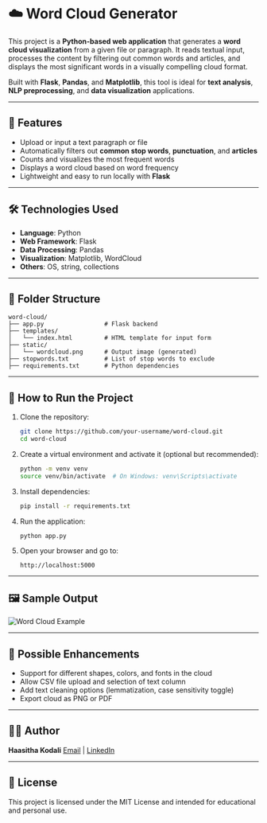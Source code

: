 # ☁️ Word Cloud Generator

This project is a **Python-based web application** that generates a **word cloud visualization** from a given file or paragraph. It reads textual input, processes the content by filtering out common words and articles, and displays the most significant words in a visually compelling cloud format.

Built with **Flask**, **Pandas**, and **Matplotlib**, this tool is ideal for **text analysis**, **NLP preprocessing**, and **data visualization** applications.

---

## 📌 Features

- Upload or input a text paragraph or file  
- Automatically filters out **common stop words**, **punctuation**, and **articles**  
- Counts and visualizes the most frequent words  
- Displays a word cloud based on word frequency  
- Lightweight and easy to run locally with **Flask**

---

## 🛠️ Technologies Used

- **Language**: Python  
- **Web Framework**: Flask  
- **Data Processing**: Pandas  
- **Visualization**: Matplotlib, WordCloud  
- **Others**: OS, string, collections

---

## 📁 Folder Structure

```text
word-cloud/
├── app.py                 # Flask backend
├── templates/
│   └── index.html         # HTML template for input form
├── static/
│   └── wordcloud.png      # Output image (generated)
├── stopwords.txt          # List of stop words to exclude
├── requirements.txt       # Python dependencies
````

---

## 🚀 How to Run the Project

1. Clone the repository:

   ```bash
   git clone https://github.com/your-username/word-cloud.git
   cd word-cloud
   ```

2. Create a virtual environment and activate it (optional but recommended):

   ```bash
   python -m venv venv
   source venv/bin/activate  # On Windows: venv\Scripts\activate
   ```

3. Install dependencies:

   ```bash
   pip install -r requirements.txt
   ```

4. Run the application:

   ```bash
   python app.py
   ```

5. Open your browser and go to:

   ```
   http://localhost:5000
   ```

---

## 🖼️ Sample Output

![Word Cloud Example](static/wordcloud.png)

---

## 🔮 Possible Enhancements

* Support for different shapes, colors, and fonts in the cloud
* Allow CSV file upload and selection of text column
* Add text cleaning options (lemmatization, case sensitivity toggle)
* Export cloud as PNG or PDF

---

## 👨‍💻 Author

**Haasitha Kodali**
[Email](mailto:kodalihaasitha@gmail.com) | [LinkedIn](https://linkedin.com/in/KodaliHaasitha)

---

## 📜 License

This project is licensed under the MIT License and intended for educational and personal use.
